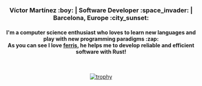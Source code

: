 

<div align="center">
  <h3>Víctor Martínez :boy: | Software Developer :space_invader: | Barcelona, Europe :city_sunset: </h3>
  <h4>I'm a computer science enthusiast who loves to learn new languages and play with new programming paradigms :zap: <br> As you can see I love <a href="https://rustacean.net/">ferris</a>, he helps me to develop reliable and efficient software with Rust! </h4> <br>
  
  [![trophy](https://github-profile-trophy.vercel.app/?username=JasterV&theme=onedark)](https://github.com/ryo-ma/github-profile-trophy)

  
</div>




